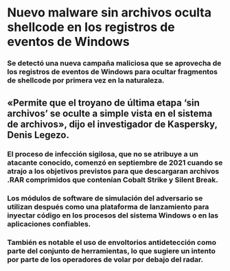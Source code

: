 # Nuevo malware sin archivos oculta shellcode en los registros de eventos de Windows

### Se detectó una nueva campaña maliciosa que se aprovecha de los registros de eventos de Windows para ocultar fragmentos de shellcode por primera vez en la naturaleza.
## «Permite que el troyano de última etapa ‘sin archivos’ se oculte a simple vista en el sistema de archivos», dijo el investigador de Kaspersky, Denis Legezo.
### El proceso de infección sigilosa, que no se atribuye a un atacante conocido, comenzó en septiembre de 2021 cuando se atrajo a los objetivos previstos para que descargaran archivos .RAR comprimidos que contenían Cobalt Strike y Silent Break.

### Los módulos de software de simulación del adversario se utilizan después como una plataforma de lanzamiento para inyectar código en los procesos del sistema Windows o en las aplicaciones confiables.

### También es notable el uso de envoltorios antidetección como parte del conjunto de herramientas, lo que sugiere un intento por parte de los operadores de volar por debajo del radar.


